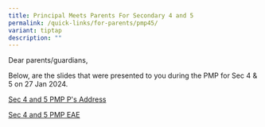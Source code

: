 ```yaml
---
title: Principal Meets Parents For Secondary 4 and 5
permalink: /quick-links/for-parents/pmp45/
variant: tiptap
description: ""
---
```

<p>Dear parents/guardians,</p>
<p>Below, are the slides that were presented to you during the PMP for Sec
4 &amp; 5 on 27 Jan 2024.</p>
<p><a href="/files/Parents/Sec_4_and_5_PMP_P_s_Address_2024_for_Website.pdf" rel="noopener noreferrer nofollow" target="_blank">Sec 4 and 5 PMP P's Address</a>
</p>
<p><a href="/files/Parents/Sec_4_and_5_PMP_EAE_for_Website.pdf" rel="noopener noreferrer nofollow" target="_blank">Sec 4 and 5 PMP EAE</a>
</p>